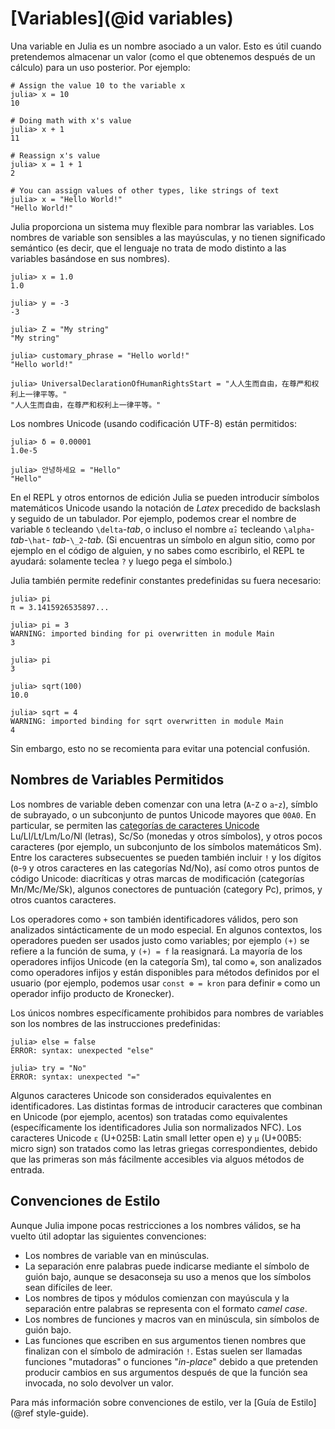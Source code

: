 # [Variables](@id variables)

Una variable en Julia es un nombre asociado a un valor. Esto es útil cuando pretendemos almacenar un valor (como el que obtenemos después de un cálculo) para un uso posterior. Por ejemplo:

```julia-repl
# Assign the value 10 to the variable x
julia> x = 10
10

# Doing math with x's value
julia> x + 1
11

# Reassign x's value
julia> x = 1 + 1
2

# You can assign values of other types, like strings of text
julia> x = "Hello World!"
"Hello World!"
```

Julia proporciona un sistema muy flexible para nombrar las variables. Los nombres de variable son sensibles a las mayúsculas, y no tienen significado semántico (es decir, que el lenguaje no trata de modo distinto  a las variables basándose en sus nombres).

```jldoctest
julia> x = 1.0
1.0

julia> y = -3
-3

julia> Z = "My string"
"My string"

julia> customary_phrase = "Hello world!"
"Hello world!"

julia> UniversalDeclarationOfHumanRightsStart = "人人生而自由，在尊严和权利上一律平等。"
"人人生而自由，在尊严和权利上一律平等。"
```

Los nombres Unicode (usando codificación UTF-8) están permitidos:

```jldoctest
julia> δ = 0.00001
1.0e-5

julia> 안녕하세요 = "Hello"
"Hello"
```

En el REPL y otros entornos de edición Julia se pueden introducir símbolos matemáticos Unicode usando la notación de *Latex* precedido de backslash y seguido de un tabulador. Por ejemplo, podemos crear el nombre de variable `δ` tecleando `\delta`-*tab*, o incluso el nombre `α̂₂` tecleando `\alpha`-*tab*-`\hat`- *tab*-`\_2`-*tab*. (Si encuentras un símbolo en algun sitio, como por ejemplo en el código de alguien, y no sabes como escribirlo, el REPL te ayudará: solamente teclea `?` y luego pega el símbolo.)

Julia también permite redefinir constantes predefinidas su fuera necesario:

```jldoctest
julia> pi
π = 3.1415926535897...

julia> pi = 3
WARNING: imported binding for pi overwritten in module Main
3

julia> pi
3

julia> sqrt(100)
10.0

julia> sqrt = 4
WARNING: imported binding for sqrt overwritten in module Main
4
```

Sin embargo, esto no se recomienta para evitar una potencial confusión.

## Nombres de Variables Permitidos

Los nombres de variable deben comenzar con una letra (`A`-`Z` o `a`-`z`), símblo de subrayado, o un subconjunto de puntos Unicode mayores que `00A0`. En particular, se permiten las [categorías de caracteres Unicode](http://www.fileformat.info/info/unicode/category/index.htm) Lu/Ll/Lt/Lm/Lo/Nl (letras), Sc/So (monedas y otros símbolos), y otros pocos caracteres (por ejemplo, un subconjunto de los símbolos matemáticos Sm). Entre los caracteres subsecuentes se pueden también incluir `!` y los dígitos (`0`-`9` y otros caracteres en las categorías Nd/No), así como otros puntos de código Unicode: diacríticas y otras marcas de modificación (categorías Mn/Mc/Me/Sk), algunos conectores de puntuación (category Pc), 
primos, y otros cuantos caracteres.

Los operadores como `+` son también identificadores válidos, pero son analizados sintácticamente de un modo especial. En algunos contextos, los operadores pueden ser usados justo como variables; por ejemplo `(+)` se refiere a la función de suma, y `(+) = f` la reasignará. La mayoría de los operadores infijos Unicode (en la categoría Sm), tal como `⊕`, son analizados como operadores infijos y están disponibles para métodos definidos por el usuario (por ejemplo, podemos usar `const ⊗ = kron` para definir `⊗` como un operador infijo producto de Kronecker).

Los únicos nombres específicamente prohibidos para nombres de variables son los nombres de las instrucciones predefinidas:

```julia-repl
julia> else = false
ERROR: syntax: unexpected "else"

julia> try = "No"
ERROR: syntax: unexpected "="
```

Algunos caracteres Unicode son considerados equivalentes en identificadores. Las distintas formas de introducir caracteres que combinan en Unicode (por ejemplo, acentos) son tratadas como equivalentes (específicamente los identificadores Julia son normalizados NFC). Los caracteres Unicode `ɛ` (U+025B: Latin small letter open e) y `µ` (U+00B5: micro sign) son tratados como las letras griegas correspondientes, debido que las primeras son más fácilmente accesibles via alguos métodos de entrada.

## Convenciones de Estilo

Aunque Julia impone pocas restricciones a los nombres válidos, se ha vuelto útil adoptar las 
siguientes convenciones:

* Los nombres de variable van en minúsculas.
* La separación enre palabras puede indicarse mediante el símbolo de guión bajo, aunque se desaconseja su uso a menos que los símbolos sean difíciles de leer.
* Los nombres de tipos y módulos comienzan con mayúscula y la separación entre palabras se representa 
  con el formato *camel case*.
* Los nombres de funciones y macros van en minúscula, sin símbolos de guión bajo.
* Las funciones que escriben en sus argumentos tienen nombres que finalizan con el símbolo de admiración `!`. Estas suelen ser llamadas funciones "mutadoras" o funciones "*in-place*" debido a que pretenden producir cambios en sus argumentos después de que la función sea invocada, no solo devolver un valor.
  
Para más información sobre convenciones de estilo, ver la [Guía de Estilo](@ref style-guide).
